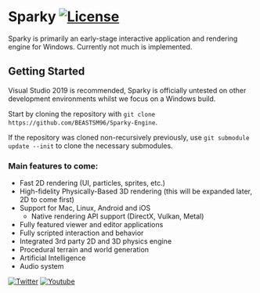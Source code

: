 # Sparky [![License](https://img.shields.io/github/license/BEASTSM96/Sparky-Engine.svg)](https://github.com/BEASTSM96/Sparky-Engine/blob/master/LICENSE)

Sparky is primarily an early-stage interactive application and rendering engine for Windows. Currently not much is implemented.

## Getting Started
Visual Studio 2019 is recommended, Sparky is officially untested on other development environments whilst we focus on a Windows build.

Start by cloning the repository with `git clone https://github.com/BEASTSM96/Sparky-Engine`.

If the repository was cloned non-recursively previously, use `git submodule update --init` to clone the necessary submodules.

### Main features to come:
- Fast 2D rendering (UI, particles, sprites, etc.)
- High-fidelity Physically-Based 3D rendering (this will be expanded later, 2D to come first)
- Support for Mac, Linux, Android and iOS
    - Native rendering API support (DirectX, Vulkan, Metal)
- Fully featured viewer and editor applications
- Fully scripted interaction and behavior
- Integrated 3rd party 2D and 3D physics engine
- Procedural terrain and world generation
- Artificial Intelligence
- Audio system



[![Twitter](https://img.shields.io/badge/%40beastsm96--blue.svg?style=social&logo=Twitter)](https://twitter.com/thecherno)
[![Youtube](https://img.shields.io/badge/BEAST--red.svg?style=social&logo=youtube)](https://www.youtube.com/user/TheChernoProject)
